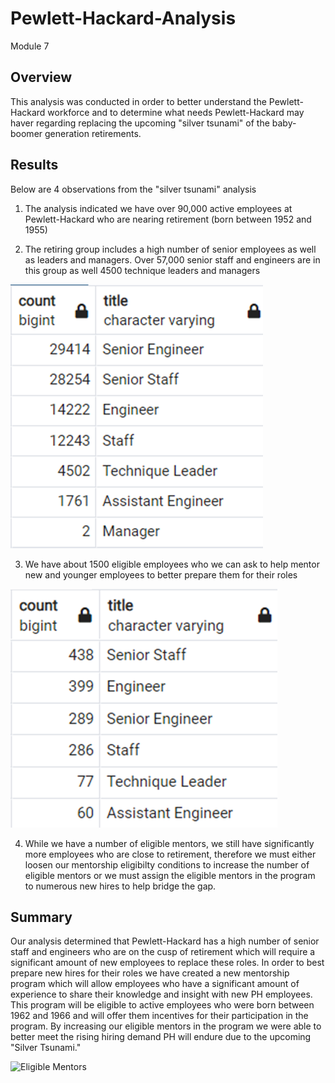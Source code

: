 # Pewlett-Hackard-Analysis
Module 7

## Overview
This analysis was conducted in order to better understand the Pewlett-Hackard workforce and to determine what needs Pewlett-Hackard may haver regarding replacing the upcoming "silver tsunami" of the baby-boomer generation retirements.

## Results
Below are 4 observations from the "silver tsunami" analysis

1) The analysis indicated we have over 90,000 active employees at Pewlett-Hackard who are nearing retirement (born between 1952 and 1955)

3) The retiring group includes a high number of senior employees as well as leaders and managers. Over 57,000 senior staff and engineers are in this group as well 4500 technique leaders and managers

![Retiring Titles](https://github.com/sbull32/Pewlett-Hackard-Analysis/blob/main/Analysis/retiring_titles.png)

3) We have about 1500 eligible employees who we can ask to help mentor new and younger employees to better prepare them for their roles

![Eligible Mentor Titles](https://github.com/sbull32/Pewlett-Hackard-Analysis/blob/main/Analysis/eligible_mentor_by_title.png)

4) While we have a number of eligible mentors, we still have significantly more employees who are close to retirement, therefore we must either loosen our mentorship eligibilty conditions to increase the number of eligible mentors or we must assign the eligible mentors in the program to numerous new hires to help bridge the gap.

## Summary
Our analysis determined that Pewlett-Hackard has a high number of senior staff and engineers who are on the cusp of retirement which will require a significant amount of new employees to replace these roles. In order to best prepare new hires for their roles we have created a new mentorship program which will allow employees who have a significant amount of experience to share their knowledge and insight with new PH employees. This program will be eligible to active employees who were born between 1962 and 1966 and will offer them incentives for their participation in the program. By increasing our eligible mentors in the program we were able to better meet the rising hiring demand PH will endure due to the upcoming "Silver Tsunami."

![Eligible Mentors](https://github.com/sbull32/Pewlett-Hackard-Analysis/blob/main/Analysis/updated_eligible_mentor_by_title.png)
